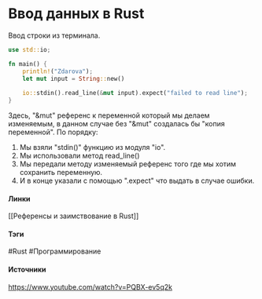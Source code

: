 # Ввод данных в Rust
Ввод строки из терминала.
```rust
use std::io;

fn main() {
	println!("Zdarova");
	let mut input = String::new()
	
	io::stdin().read_line(&mut input).expect("failed to read line");
}
```
Здесь, "&mut" референс к переменной который мы делаем изменяемым, в данном случае без "&mut" создалась бы "копия переменной".
По порядку:
1. Мы взяли "stdin()" функцию из модуля "io".
2. Мы использовали метод read_line()
3. Мы передали методу изменяемый референс того где мы хотим сохранить переменную.
4. И в конце указали с помощью ".expect" что выдать в случае ошибки.
#### Линки
 [[Референсы и заимствование в Rust]]
#### Тэги
 #Rust 
 #Программирование 
#### Источники
 https://www.youtube.com/watch?v=PQBX-ev5q2k